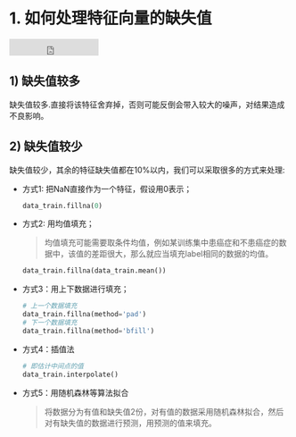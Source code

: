 # 1. 如何处理特征向量的缺失值

<iframe src="https://ghbtns.com/github-btn.html?user=geekcircle&repo=machine-learning-interview-qa&type=star&count=true&size=large" frameborder="0" scrolling="0" width="160px" height="30px"></iframe>

## 1) 缺失值较多

缺失值较多.直接将该特征舍弃掉，否则可能反倒会带入较大的噪声，对结果造成不良影响。

## 2) 缺失值较少

缺失值较少，其余的特征缺失值都在10%以内，我们可以采取很多的方式来处理:

- 方式1: 把NaN直接作为一个特征，假设用0表示；

    ```python
    data_train.fillna(0) 
    ```
- 方式2: 用均值填充；

    > 均值填充可能需要取条件均值，例如某训练集中患癌症和不患癌症的数据中，该值的差距很大，那么就应当填充label相同的数据的均值。

    ```python
    data_train.fillna(data_train.mean()) 
    ```

- 方式3：用上下数据进行填充；

    ```python
    # 上一个数据填充
    data_train.fillna(method='pad')
    # 下一个数据填充
    data_train.fillna(method='bfill') 
    ```

- 方式4：插值法

    ```python
    # 即估计中间点的值
    data_train.interpolate() 
    ```
- 方式5：用随机森林等算法拟合

    > 将数据分为有值和缺失值2份，对有值的数据采用随机森林拟合，然后对有缺失值的数据进行预测，用预测的值来填充。